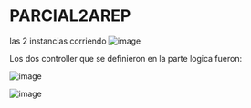# PARCIAL2AREP

las 2 instancias corriendo
![image](https://github.com/user-attachments/assets/83bb1c70-0088-46ac-b350-5cd504ca3235)

Los dos controller que se definieron en la parte logica fueron:

![image](https://github.com/user-attachments/assets/e45e4a56-a580-4a06-8e0f-a41c9864c482)

![image](https://github.com/user-attachments/assets/c29ce670-ff85-45a1-914f-50f31487c08b)
